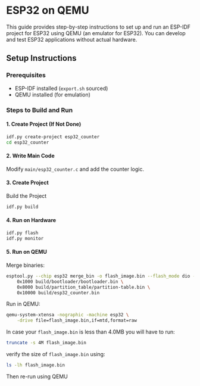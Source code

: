 # ESP32 on QEMU

This guide provides step-by-step instructions to set up and run an ESP-IDF project for ESP32 using QEMU (an emulator for ESP32).  You can develop and test ESP32 applications without actual hardware.

## Setup Instructions

### Prerequisites
- ESP-IDF installed (`export.sh` sourced)
- QEMU installed (for emulation)

### Steps to Build and Run

#### **1. Create Project (If Not Done)**
```bash
idf.py create-project esp32_counter
cd esp32_counter
```
#### **2. Write Main Code**
Modify `main/esp32_counter.c` and add the counter logic.

#### **3. Create Project**
Build the Project
```bash
idf.py build
```
#### **4. Run on Hardware**
```bash
idf.py flash
idf.py monitor
```
#### **5. Run on QEMU**
Merge binaries:
```bash
esptool.py --chip esp32 merge_bin -o flash_image.bin --flash_mode dio --flash_size 4MB \
    0x1000 build/bootloader/bootloader.bin \
    0x8000 build/partition_table/partition-table.bin \
    0x10000 build/esp32_counter.bin
```

Run in QEMU:
```bash
qemu-system-xtensa -nographic -machine esp32 \
    -drive file=flash_image.bin,if=mtd,format=raw
```

In case your `flash_image.bin` is less than 4.0MB you will have to run:
```bash
truncate -s 4M flash_image.bin
```

verify the size of `flash_image.bin` using:
```bash
ls -lh flash_image.bin
```

Then re-run using QEMU
